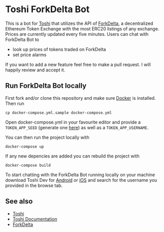# Toshi ForkDelta Bot

This is a bot for [Toshi](https://www.toshi.org/) that utilizes
the API of [ForkDelta](https://forkdelta.github.io), a
decentralized Ethereum Token Exchange with the most ERC20
listings of any exchange.
Prices are currently updated every five minutes. Users can chat
with ForkDelta Bot to
* look up prices of tokens traded on ForkDelta
* set price alarms

If you want to add a new feature feel free to make a pull request.
I will happily review and accept it.

## Run ForkDelta Bot locally

First fork and/or clone this repository and make sure
[Docker](https://docs.docker.com/install/) is installed.
Then run

```
cp docker-compose.yml.sample docker-compose.yml
```

Open docker-compose.yml in your favourite editor and provide a
``TOKEN_APP_SEED`` (generate one [here](https://www.toshi.org/toshi-seed-generator/))
as well as a ``TOKEN_APP_USERNAME``.

You can then run the project locally with

```
docker-compose up
```

If any new depencies are added you can rebuild the project with

```
docker-compose build
```

To start chatting with the ForkDelta Bot running locally on your
machine download Toshi Dev for [Android](https://developers.toshi.org/docs/android)
or [iOS](https://developers.toshi.org/docs/ios) and search for
the username you provided in the browse tab.


## See also

* [Toshi](https://www.toshi.org)
* [Toshi Documentation](https://developers.toshi.org/docs)
* [ForkDelta](https://forkdelta.github.io)